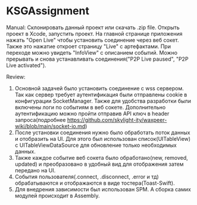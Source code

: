 # KSGAssignment
Manual: Склонировать данный проект или скачать .zip file. Открыть проект в Xcode, запустить проект. На главной странице приложения нажать "Open Live" чтобы установить соединение через веб сокет. Также это нажатие откроет страницу "Live" с артефактами. При переходе можно увидеть "InfoView" c описанием событий. Можно прерывать и снова устанавливать соединения("P2P Live paused", "P2P Live activated").

Review: 
1. Основной задачей было установить соединение с wss сервером. Так как сервер требует аутентификация были отправлены cookie в конфигурации SocketManager. Также для удобства разработки были включены логи по событиям в веб сокете. Дополнительно аутентификацию можно пройти отправив API ключ в header запроса(подробнее https://github.com/skylight-ity/waxpeer-wiki/blob/main/socket-io.md)
2. После установки соединения нужно было обработать поток данных и отобразить на UI. Для этого был использован список(UITableView) с UITableViewDataSource для обновление только необходимых данных.
3. Также каждое событие веб сокета было обработано(new, removed, updated) и преобразовано в удобный вид для отображения затем передано на UI.
4. События пользователя(.connect, .disconnect, .error и тд) обрабатываются и отображаются в виде тостера(Toast-Swift).
5. Для внедрения зависимости был использован SPM. А сборка самих модулей происходит в Assembly.
